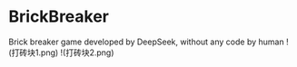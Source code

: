 # BrickBreaker
Brick breaker game developed by DeepSeek, without any code by human
!(打砖块1.png)
!(打砖块2.png)
